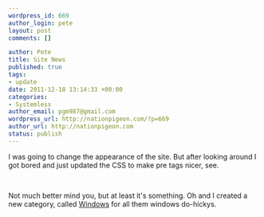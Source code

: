 ```yaml
--- 
wordpress_id: 669
author_login: pete
layout: post
comments: []

author: Pete
title: Site News
published: true
tags: 
- update
date: 2011-12-18 13:14:33 +00:00
categories: 
- Systemless
author_email: pgm987@gmail.com
wordpress_url: http://nationpigeon.com/?p=669
author_url: http://nationpigeon.com
status: publish
---
```

I was going to change the appearance of the site. But after looking around I got bored and just updated the CSS to make pre tags nicer, see.
<pre>                                                                                                                                                               Hi</pre>
Not much better mind you, but at least it's something. Oh and I created a new category, called <a href="http://nationpigeon.com/category/windowz/">Windows</a> for all them windows do-hickys.
